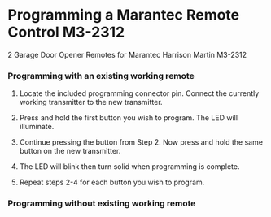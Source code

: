 # Programming a Marantec Remote Control M3-2312
2 Garage Door Opener Remotes for Marantec Harrison Martin M3-2312

### Programming with an existing working remote
1. Locate the included programming connector pin. Connect the currently working transmitter to the new transmitter.

2. Press and hold the first button you wish to program. The LED will illuminate.

3. Continue pressing the button from Step 2. Now press and hold the same button on the new transmitter.

4. The LED will blink then turn solid when programming is complete.

5. Repeat steps 2-4 for each button you wish to program.

### Programming without existing working remote
